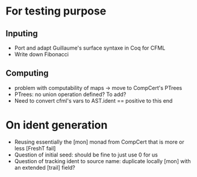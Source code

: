 # For testing purpose

## Inputing
- Port and adapt Guillaume's surface syntaxe in Coq for CFML
- Write down Fibonacci

## Computing
- problem with computability of maps -> move to CompCert's PTrees
- PTrees: no union operation defined? To add?
- Need to convert cfml's vars to AST.ident == positive to this end

# On ident generation
- Reusing essentially the [mon] monad from CompCert that is more or less [FreshT fail]
- Question of initial seed: should be fine to just use 0 for us
- Question of tracking ident to source name: duplicate locally [mon] with an extended [trail] field?
